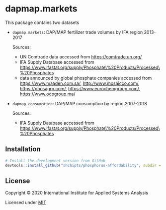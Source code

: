 # dapmap.markets

This package contains two datasets

* `dapmap.markets`: DAP/MAP fertilizer trade volumes by IFA region 2013-2017

   Sources: 
   - UN Comtrade data accessed from https://comtrade.un.org/
   - IFA Supply Database accessed from https://www.ifastat.org/supply/Phosphate\%20Products/Processed\%20Phosphates
   - data announced by global phosphate companies accessed from https://www.maaden.com.sa/, http://www.mosaicco.com/, https://phosagro.com/, https://www.eurochemgroup.com/, https://www.ocpgroup.ma/

* `dapmap.consumption`: DAP/MAP consumption by region 2007-2018

   Sources: 
   - IFA Supply Database accessed from https://www.ifastat.org/supply/Phosphate\%20Products/Processed\%20Phosphates
   
## Installation

```R
# Install the development version from GitHub
devtools::install_github("shchipts/phosphorus-affordability", subdir = "R/dapmap.markets")
```

## License

Copyright © 2020 International Institute for Applied Systems Analysis

Licensed under [MIT](http://opensource.org/licenses/MIT)